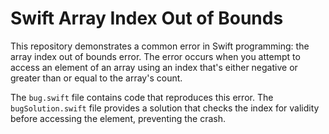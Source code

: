 # Swift Array Index Out of Bounds

This repository demonstrates a common error in Swift programming: the array index out of bounds error.  The error occurs when you attempt to access an element of an array using an index that's either negative or greater than or equal to the array's count.

The `bug.swift` file contains code that reproduces this error. The `bugSolution.swift` file provides a solution that checks the index for validity before accessing the element, preventing the crash.